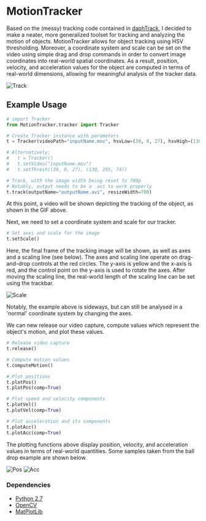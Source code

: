 # MotionTracker

Based on the (messy) tracking code contained in [daphTrack](https://github.com/haydengunraj/daphTrack), I decided to make a neater, more generalized toolset for tracking and analyzing the motion of objects. MotionTracker allows for object tracking using HSV thresholding. Moreover, a coordinate system and scale can be set on the video using simple drag and drop commands in order to convert image coordinates into real-world spatial coordinates. As a result, position, velocity, and acceleration values for the object are computed in terms of real-world dimensions, allowing for meaningful analysis of the tracker data.

![Track](https://github.com/haydengunraj/MotionAnalysis/blob/master/samples/tracking.gif "Tracking")

## Example Usage

```python
# import Tracker
from MotionTracker.tracker import Tracker

# Create Tracker instance with parameters
t = Tracker(videoPath="inputName.mov", hsvLow=(39, 0, 27), hsvHigh=(130, 255, 74))

# Alternatively:
#   t = Tracker()
#   t.setVideo("inputName.mov")
#   t.setThresh((39, 0, 27), (130, 255, 74))

# Track, with the image width being reset to 700p
# Notably, output needs to be a .avi to work properly
t.track(outputName="outputName.avi", resizeWidth=700)
```

At this point, a video will be shown depicting the tracking of the object, as shown in the GIF above.

Next, we need to set a coordinate system and scale for our tracker.

```python
# Set axes and scale for the image
t.setScale()
```

Here, the final frame of the tracking image will be shown, as well as axes and a scaling line (see below). The axes and scaling line operate on drag-and-drop controls at the red circles. The y-axis is yellow and the x-axis is red, and the control point on the y-axis is used to rotate the axes. After moving the scaling line, the real-world length of the scaling line can be set using the trackbar.

![Scale](https://github.com/haydengunraj/MotionAnalysis/blob/master/samples/axes.png "Scaling")

Notably, the example above is sideways, but can still be analysed in a 'normal' coordinate system by changing the axes.

We can new release our video capture, compute values which represent the object's motion, and plot these values.

```python
# Release video capture
t.release()

# Compute motion values
t.computeMotion()

# Plot positions
t.plotPos()
t.plotPos(comp=True)

# Plot speed and velocity components
t.plotVel()
t.plotVel(comp=True)

# Plot acceleration and its components
t.plotAcc()
t.plotAcc(comp=True)
```

The plotting functions above display position, velocity, and acceleration values in terms of real-world quantities. Some samples taken from the ball drop example are shown below.

![Pos](https://github.com/haydengunraj/MotionAnalysis/blob/master/samples/position.png "Position")
![Acc](https://github.com/haydengunraj/MotionAnalysis/blob/master/samples/acceleration.png "Acceleration")

### Dependencies

- [Python 2.7](https://www.python.org/downloads/)
- [OpenCV](http://opencv.org/)
- [MatPlotLib](https://matplotlib.org/)
